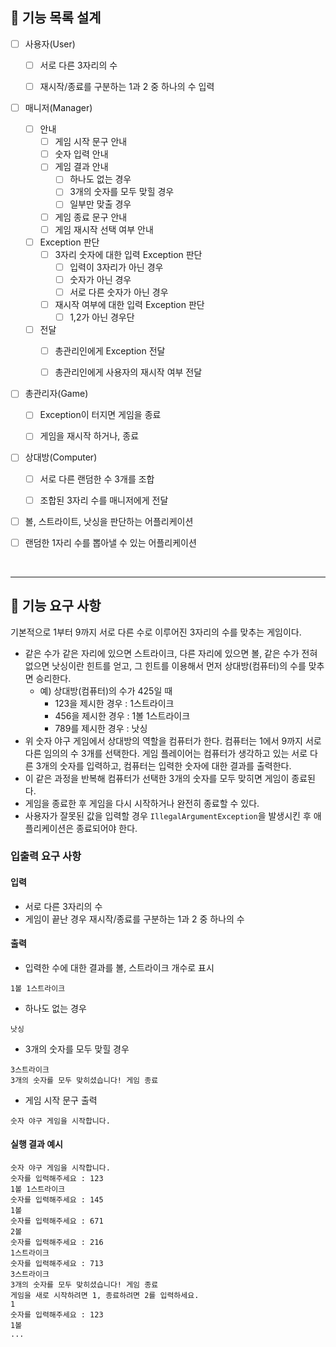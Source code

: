 ## 🌠 기능 목록 설계

- [ ] 사용자(User)
  - [ ] 서로 다른 3자리의 수 
  - [ ] 재시작/종료를 구분하는 1과 2 중 하나의 수 입력


- [ ] 매니저(Manager)
  - [ ] 안내
    - [ ] 게임 시작 문구 안내
    - [ ] 숫자 입력 안내
    - [ ] 게임 결과 안내
      - [ ] 하나도 없는 경우
      - [ ] 3개의 숫자를 모두 맞힐 경우
      - [ ] 일부만 맞출 경우
    - [ ] 게임 종료 문구 안내
    - [ ] 게임 재시작 선택 여부 안내
  - [ ] Exception 판단
    - [ ] 3자리 숫자에 대한 입력 Exception 판단 
      - [ ] 입력이 3자리가 아닌 경우
      - [ ] 숫자가 아닌 경우
      - [ ] 서로 다른 숫자가 아닌 경우
    - [ ] 재시작 여부에 대한 입력 Exception 판단
      - [ ] 1,2가 아닌 경우단
  - [ ] 전달
    - [ ] 총관리인에게 Exception 전달
    - [ ] 총관리인에게 사용자의 재시작 여부 전달


- [ ] 총관리자(Game)
  - [ ] Exception이 터지면 게임을 종료
  - [ ] 게임을 재시작 하거나, 종료


- [ ] 상대방(Computer)
  - [ ] 서로 다른 랜덤한 수 3개를 조합
  - [ ] 조합된 3자리 수를 매니저에게 전달


- [ ] 볼, 스트라이트, 낫싱을 판단하는 어플리케이션


- [ ] 랜덤한 1자리 수를 뽑아낼 수 있는 어플리케이션

<br>

---
## 🚀 기능 요구 사항

기본적으로 1부터 9까지 서로 다른 수로 이루어진 3자리의 수를 맞추는 게임이다.

- 같은 수가 같은 자리에 있으면 스트라이크, 다른 자리에 있으면 볼, 같은 수가 전혀 없으면 낫싱이란 힌트를 얻고, 그 힌트를 이용해서 먼저 상대방(컴퓨터)의 수를 맞추면 승리한다.
    - 예) 상대방(컴퓨터)의 수가 425일 때
        - 123을 제시한 경우 : 1스트라이크
        - 456을 제시한 경우 : 1볼 1스트라이크
        - 789를 제시한 경우 : 낫싱
- 위 숫자 야구 게임에서 상대방의 역할을 컴퓨터가 한다. 컴퓨터는 1에서 9까지 서로 다른 임의의 수 3개를 선택한다. 게임 플레이어는 컴퓨터가 생각하고 있는 서로 다른 3개의 숫자를 입력하고, 컴퓨터는 입력한 숫자에 대한
  결과를 출력한다.
- 이 같은 과정을 반복해 컴퓨터가 선택한 3개의 숫자를 모두 맞히면 게임이 종료된다.
- 게임을 종료한 후 게임을 다시 시작하거나 완전히 종료할 수 있다.
- 사용자가 잘못된 값을 입력할 경우 `IllegalArgumentException`을 발생시킨 후 애플리케이션은 종료되어야 한다.

### 입출력 요구 사항

#### 입력

- 서로 다른 3자리의 수
- 게임이 끝난 경우 재시작/종료를 구분하는 1과 2 중 하나의 수

#### 출력

- 입력한 수에 대한 결과를 볼, 스트라이크 개수로 표시

```
1볼 1스트라이크
```

- 하나도 없는 경우

```
낫싱
```

- 3개의 숫자를 모두 맞힐 경우

```
3스트라이크
3개의 숫자를 모두 맞히셨습니다! 게임 종료
```

- 게임 시작 문구 출력

```
숫자 야구 게임을 시작합니다.
``` 

#### 실행 결과 예시

```
숫자 야구 게임을 시작합니다.
숫자를 입력해주세요 : 123
1볼 1스트라이크
숫자를 입력해주세요 : 145
1볼
숫자를 입력해주세요 : 671
2볼
숫자를 입력해주세요 : 216
1스트라이크
숫자를 입력해주세요 : 713
3스트라이크
3개의 숫자를 모두 맞히셨습니다! 게임 종료
게임을 새로 시작하려면 1, 종료하려면 2를 입력하세요.
1
숫자를 입력해주세요 : 123
1볼
...
```
